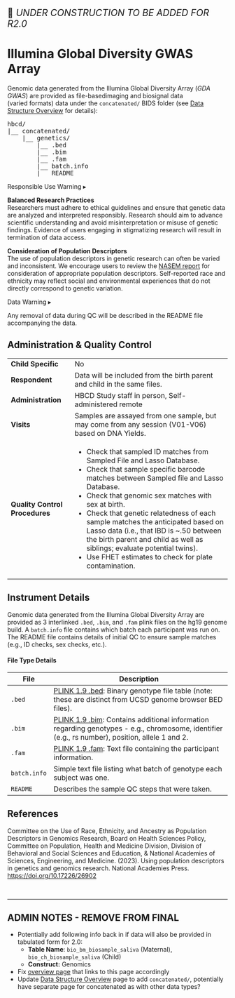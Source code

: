 <p style="font-size: 1.5em;">🚧 <i>UNDER CONSTRUCTION TO BE ADDED FOR R2.0</i></p>

# Illumina Global Diversity GWAS Array 

Genomic data generated from the Illumina Global Diversity Array (*GDA GWAS*) are provided as <span class="tooltip">file-based<span class="tooltiptext">imaging and biosignal data<br>(varied formats)</span></span> data under the `concatenated/` BIDS folder (see <a href="../../../datacuration/overview" target="_blank">Data Structure Overview</a> for details):

<p>
<pre class="folder-tree">
hbcd/
|__ concatenated/ 
    |__ genetics/
        |__ .bed
        |__ .bim
        |__ .fam
        |__ batch.info
        |__ README
</pre>
</p>

<div id="alert" class="alert-banner" onclick="toggleCollapse(this)">
  <span class="emoji"><i class="fas fa-exclamation-circle"></i></span>
  <span class="text-with-link">
  <span class="text">Responsible Use Warning</span>
  <a class="anchor-link" href="#alert" title="Copy link">
  <i class="fa-solid fa-link"></i>
  </a>
  </span>
  <span class="arrow">▸</span>
</div>
<div class="alert-collapsible-content">
<p><b>Balanced Research Practices</b><br>
Researchers must adhere to ethical guidelines and ensure that genetic data are analyzed and interpreted responsibly. Research should aim to advance scientific understanding and avoid misinterpretation or misuse of genetic findings. Evidence of users engaging in stigmatizing research will result in termination of data access.</p>
<p><b>Consideration of Population Descriptors</b><br>
The use of population descriptors in genetic research can often be varied and inconsistent. We encourage users to review the <a href="https://doi.org/10.17226/26902">NASEM report</a> for consideration of appropriate population descriptors. Self-reported race and ethnicity may reflect social and environmental experiences that do not directly correspond to genetic variation.</p>
</div>

<div id="warning" class="warning-banner" onclick="toggleCollapse(this)">
  <span class="emoji"><i class="fas fa-exclamation-triangle"></i></span>
  <span class="text-with-link">
  <span class="text">Data Warning</span>
  <a class="anchor-link" href="#warning" title="Copy link">
  <i class="fa-solid fa-link"></i>
  </a>
  </span>
  <span class="arrow">▸</span>
</div>
<div class="warning-collapsible-content">
<p>Any removal of data during QC will be described in the README file accompanying the data.</p> 
</div>

## Administration & Quality Control

<table class="table-no-vertical-lines" style="width: 100%; border-collapse: collapse; table-layout: fixed;">
<tbody>
<tr><td><b>Child Specific</b></td>
<td>No</td></tr>
<tr><td><b>Respondent</b></td>
<td>Data will be included from the birth parent and child in the same files.</td></tr>
<tr><td><b>Administration</b></td>
<td style="word-wrap: break-word; white-space: normal;">HBCD Study staff in person, Self-administered remote</td></tr>
<tr><td><b>Visits</b></td>
<td style="word-wrap: break-word; white-space: normal;">Samples are assayed from one sample, but may come from any session (V01-V06) based on DNA Yields.</td></tr>
<tr><td><b>Quality Control Procedures</b></td>
<td style="word-wrap: break-word; white-space: normal;">
<ul>
  <li>Check that sampled ID matches from Sampled File and Lasso Database.</li>
  <li>Check that sample specific barcode matches between Sampled file and Lasso Database.</li>
  <li>Check that genomic sex matches with sex at birth.</li>
  <li>Check that genetic relatedness of each sample matches the anticipated based on Lasso data (i.e., that IBD is ~.50 between the birth parent and child as well as siblings; evaluate potential twins).</li>
  <li>Use FHET estimates to check for plate contamination.</li>
</ul>
</td></tr>      
</tbody>
</table>

## Instrument Details

Genomic data generated from the Illumina Global Diversity Array are provided as 3 interlinked `.bed`, `.bim`, and `.fam` plink files on the hg19 genome build. A `batch.info` file contains which batch each participant was run on. The README file contains details of initial QC to ensure sample matches (e.g., ID checks, sex checks, etc.). 

#### File Type Details

<table class="table-no-vertical-lines" style="width: 100%; border-collapse: collapse; table-layout: fixed;">
<thead>
  <tr>
  <th>File</th>
  <th>Description</th>
  </tr>
</thead>
<tbody>
<tr>
<td><code>.bed</code></td>
<td style="word-wrap: break-word; white-space: normal;"><a href="https://www.cog-genomics.org/plink/1.9/formats#bed">PLINK 1.9 .bed</a>: Binary genotype file table (note: these are distinct from UCSD genome browser BED files).</td>
</tr>
<tr>
<td><code>.bim</code></td>
<td style="word-wrap: break-word; white-space: normal;"><a href="https://www.cog-genomics.org/plink/1.9/formats#bim">PLINK 1.9 .bim</a>: Contains additional information regarding genotypes - e.g., chromosome, identifier (e.g., rs number), position, allele 1 and 2.</td>
</tr>
<tr>
<td><code>.fam</code></td>
<td style="word-wrap: break-word; white-space: normal;"><a href="https://www.cog-genomics.org/plink/1.9/formats#fam">PLINK 1.9 .fam</a>: Text file containing the participant information.</td>
</tr>
<tr>
<td><code>batch.info</code></td>
<td style="word-wrap: break-word; white-space: normal;">Simple text file listing what batch of genotype each subject was one.</td>
</tr>
<tr>
<td><code>README</code></td>
<td style="word-wrap: break-word; white-space: normal;">Describes the sample QC steps that were taken.</td>
</tr>
</tbody>
</table>

## References

<div class="references"> 
<p>Committee on the Use of Race, Ethnicity, and Ancestry as Population Descriptors in Genomics Research, Board on Health Sciences Policy, Committee on Population, Health and Medicine Division, Division of Behavioral and Social Sciences and Education, & National Academies of Sciences, Engineering, and Medicine. (2023). Using population descriptors in genetics and genomics research. National Academies Press. <a href="https://doi.org/10.17226/26902">https://doi.org/10.17226/26902</a></p>  
</div>

<br>


---------------------------------------

## ADMIN NOTES - REMOVE FROM FINAL


 - Potentially add following info back in if data will also be provided in tabulated form for 2.0:
    - **Table Name**: `bio_bm_biosample_saliva` (Maternal), `bio_ch_biosample_saliva` (Child)              
    - **Construct:** Genomics
- Fix [overview page](../index.md#biospec) that links to this page accordingly
- Update [Data Structure Overview](../../datacuration/overview.md) page to add `concatenated/`, potentially have separate page for concatenated as with other data types? 

